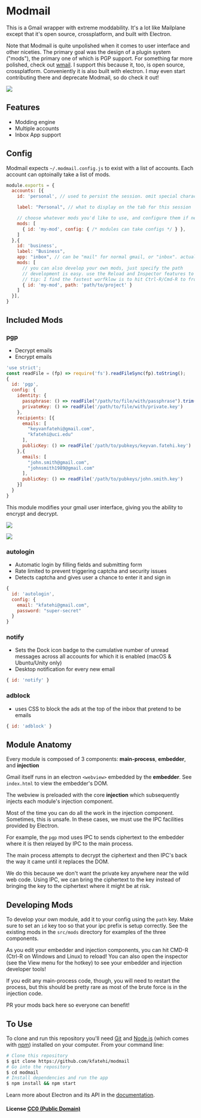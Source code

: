 # Modmail

This is a Gmail wrapper with extreme moddability. It's a lot like Mailplane except that it's open source, crossplatform, and built with Electron.

Note that Modmail is quite unpolished when it comes to user interface and other niceties. The primary goal was the design of a plugin system ("mods"), the primary one of which is PGP support. For something far more polished, check out [wmail](http://thomas101.github.io/wmail/). I support this because it, too, is open source, crossplatform. Conveniently it is also built with electron. I may even start contributing there and deprecate Modmail, so do check it out!

![](/../screenshots/screenshots/main.png?raw=true)

## Features

* Modding engine
* Multiple accounts
* Inbox App support

## Config

Modmail expects `~/.modmail.config.js` to exist with a list of accounts. Each account can optoinally take a list of mods.

```js
module.exports = {
  accounts: [{
    id: 'personal', // used to persist the session. omit special characters/spaces

    label: "Personal", // what to display on the tab for this session

    // choose whatever mods you'd like to use, and configure them if necessary
    mods: [
      { id: 'my-mod', config: { /* modules can take configs */ } },
    ]
  },{
    id: 'business',
    label: "Business",
    app: "inbox", // can be "mail" for normal gmail, or "inbox". actually translates to https://${app}.google.com so you can probably use it for calendar and stuff too, but i have not tried that
    mods: [
      // you can also develop your own mods, just specify the path
      // development is easy. use the Reload and Inspector features to build mods quickly
      // tip: I find the fastest worfklow is to hit Ctrl-R/Cmd-R to from within the injected inspector to refresh without having to re-open the inspector
      { id: 'my-mod', path: 'path/to/project' }
    ]
  }],
}
```

## Included Mods

### pgp

* Decrypt emails
* Encrypt emails


```js
'use strict';
const readFile = (fp) => require('fs').readFileSync(fp).toString();
{
  id: 'pgp',
  config: {
    identity: {
      passphrase: () => readFile("/path/to/file/with/passphrase").trim(),
      privateKey: () => readFile('/path/to/file/with/private.key')
    },
    recipients: [{
      emails: [
        "keyvanfatehi@gmail.com",
        "kfatehi@uci.edu"
      ],
      publicKey: () => readFile('/path/to/pubkeys/keyvan.fatehi.key')
    },{
      emails: [
        "john.smith@gmail.com",
        "johnsmith1989@gmail.com"
      ],
      publicKey: () => readFile('/path/to/pubkeys/john.smith.key')
    }]
  }
}
```

This module modifies your gmail user interface, giving you the ability to encrypt and decrypt.

![](/../screenshots/screenshots/encrypt.png?raw=true)

![](/../screenshots/screenshots/decrypt.png?raw=true)

### autologin

* Automatic login by filling fields and submitting form
* Rate limited to prevent triggering captcha and security issues
* Detects captcha and gives user a chance to enter it and sign in

```js
{
  id: 'autologin',
  config: {
    email: "kfatehi@gmail.com",
    password: "super-secret"
  }
}
```

### notify

* Sets the Dock icon badge to the cumulative number of unread messages across all accounts for which it is enabled (macOS & Ubuntu/Unity only)
* Desktop notification for every new email

```js
{ id: 'notify' }
```

### adblock

* uses CSS to block the ads at the top of the inbox that pretend to be emails

```js
{ id: 'adblock' }
```

## Module Anatomy

Every module is composed of 3 components: **main-process**, **embedder**, and **injection**

Gmail itself runs in an electron `<webview>` embedded by the **embedder**. See `index.html` to view the embedder's DOM.

The webview is preloaded with the core **injection** which subsequently injects each module's injection component.

Most of the time you can do all the work in the injection component. Sometimes, this is unsafe. In these cases, we must use the IPC facilities provided by Electron.

For example, the `pgp` mod uses IPC to sends ciphertext to the embedder where it is then relayed by IPC to the main process.

The main process attempts to decrypt the ciphertext and then IPC's back the way it came until it replaces the DOM.

We do this because we don't want the private key anywhere near the wild web code. Using IPC, we can bring the ciphertext to the key instead of bringing the key to the ciphertext where it might be at risk.

## Developing Mods

To develop your own module, add it to your config using the `path` key. Make sure to set an `id` key too so that your ipc prefix is setup correctly. See the existing mods in the `src/mods` directory for examples of the three components.

As you edit your embedder and injection components, you can hit CMD-R (Ctrl-R on Windows and Linux) to reload! You can also open the inspector (see the View menu for the hotkey) to see your embedder and injection developer tools!

If you edit any main-process code, though, you will need to restart the process, but this should be pretty rare as most of the brute force is in the injection code.

PR your mods back here so everyone can benefit!

## To Use

To clone and run this repository you'll need [Git](https://git-scm.com) and [Node.js](https://nodejs.org/en/download/) (which comes with [npm](http://npmjs.com)) installed on your computer. From your command line:

```bash
# Clone this repository
$ git clone https://github.com/kfatehi/modmail
# Go into the repository
$ cd modmail
# Install dependencies and run the app
$ npm install && npm start
```

Learn more about Electron and its API in the [documentation](http://electron.atom.io/docs/latest).

#### License [CC0 (Public Domain)](LICENSE.md)
